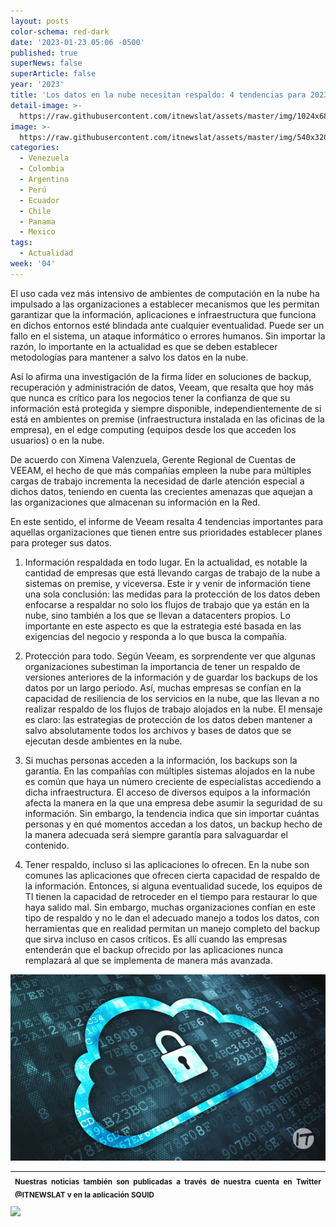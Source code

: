```yaml
---
layout: posts
color-schema: red-dark
date: '2023-01-23 05:06 -0500'
published: true
superNews: false
superArticle: false
year: '2023'
title: 'Los datos en la nube necesitan respaldo: 4 tendencias para 2023'
detail-image: >-
  https://raw.githubusercontent.com/itnewslat/assets/master/img/1024x680/Cloud-Security-g.jpg
image: >-
  https://raw.githubusercontent.com/itnewslat/assets/master/img/540x320/Cloud-Security-p.jpg
categories:
  - Venezuela
  - Colombia
  - Argentina
  - Perú
  - Ecuador
  - Chile
  - Panama
  - Mexico
tags:
  - Actualidad
week: '04'
---
```

El uso cada vez más intensivo de ambientes de computación en la nube ha impulsado a las organizaciones a establecer mecanismos que les permitan garantizar que la información, aplicaciones e infraestructura que funciona en dichos entornos esté blindada ante cualquier eventualidad. Puede ser un fallo en el sistema, un ataque informático o errores humanos. Sin importar la razón, lo importante en la actualidad es que se deben establecer metodologías para mantener a salvo los datos en la nube.

Así lo afirma una investigación de la firma líder en soluciones de backup, recuperación y administración de datos, Veeam, que resalta que hoy más que nunca es crítico para los negocios tener la confianza de que su información está protegida y siempre disponible, independientemente de si está en ambientes on premise (infraestructura instalada en las oficinas de la empresa), en el edge computing (equipos desde los que acceden los usuarios) o en la nube.

De acuerdo con  Ximena Valenzuela, Gerente Regional de Cuentas de VEEAM, el hecho de que más compañías empleen la nube para múltiples cargas de trabajo incrementa la necesidad de darle atención especial a dichos datos, teniendo en cuenta las crecientes amenazas que aquejan a las organizaciones que almacenan su información en la Red.

En este sentido, el informe de Veeam resalta 4 tendencias importantes para aquellas organizaciones que tienen entre sus prioridades establecer planes para proteger sus datos.

1. Información respaldada en todo lugar. En la actualidad, es notable la cantidad de empresas que está llevando cargas de trabajo de la nube a sistemas on premise, y viceversa. Este ir y venir de información tiene una sola conclusión: las medidas para la protección de los datos deben enfocarse a respaldar no solo los flujos de trabajo que ya están en la nube, sino también a los que se llevan a datacenters propios. Lo importante en este aspecto es que la estrategia esté basada en las exigencias del negocio y responda a lo que busca la compañía.

2. Protección para todo. Según Veeam, es sorprendente ver que algunas organizaciones subestiman la importancia de tener un respaldo de versiones anteriores de la información y de guardar los backups de los datos por un largo periodo. Así, muchas empresas se confían en la capacidad de resiliencia de los servicios en la nube, que las llevan a no realizar respaldo de los flujos de trabajo alojados en la nube. El mensaje es claro: las estrategias de protección de los datos deben mantener a salvo absolutamente todos los archivos y bases de datos que se ejecutan desde ambientes en la nube.

 3. Si muchas personas acceden a la información, los backups son la garantía. En las compañías con múltiples sistemas alojados en la nube es común que haya un número creciente de especialistas accediendo a dicha infraestructura. El acceso de diversos equipos a la información afecta la manera en la que una empresa debe asumir la seguridad de su información. Sin embargo, la tendencia indica que sin importar cuántas personas y en qué momentos accedan a los datos, un backup hecho de la manera adecuada será siempre garantía para salvaguardar el contenido.

4. Tener respaldo, incluso si las aplicaciones lo ofrecen. En la nube son comunes las aplicaciones que ofrecen cierta capacidad de respaldo de la información. Entonces, si alguna eventualidad sucede, los equipos de TI tienen la capacidad de retroceder en el tiempo para restaurar lo que haya salido mal. Sin embargo, muchas organizaciones confían en este tipo de respaldo y no le dan el adecuado manejo a todos los datos, con herramientas que en realidad permitan un manejo completo del backup que sirva incluso en casos críticos. Es allí cuando las empresas entenderán que el backup ofrecido por las aplicaciones nunca remplazará al que se implementa de manera más avanzada.


![](https://raw.githubusercontent.com/itnewslat/assets/master/img/540x320/Cloud-Security-p.jpg)

<table style="height: 42px;" width="569">
<tbody>
<tr>
<td style="text-align: justify;"><sub><strong>Nuestras noticias también son publicadas a través de nuestra cuenta en Twitter <a href="https://twitter.com/itnewslat?lang=es">@ITNEWSLAT</a> y en la aplicación <a href="https://squidapp.co/en/">SQUID</a></strong></sub></td>
</tr>
</tbody>
</table>

<img src="https://tracker.metricool.com/c3po.jpg?hash=56f88a41e39ab42c063cc51676587a04"/>